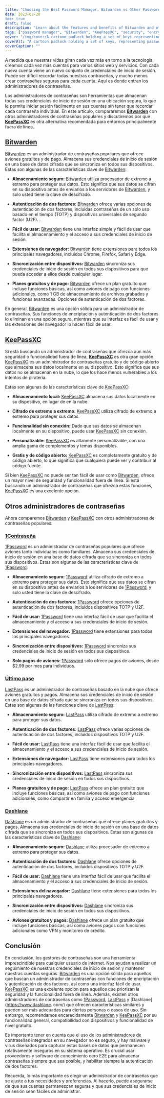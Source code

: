 ```yaml
---
title: "Choosing the Best Password Manager: Bitwarden vs Other Password Managers"
date: 2023-02-28
toc: true
draft: false
description: "Learn about the features and benefits of Bitwarden and other popular password managers to choose the best one for your security and functionality needs."
tags: ["password manager", "Bitwarden", "KeePassXC", "security", "encryption", "two-factor authentication", "online security", "data protection", "cloud-based storage", "offline functionality", "user-friendly interface", "browser extensions", "free plan", "paid plan", "1Password", "LastPass", "Dashlane", "internet security", "online privacy", "digital security"]
cover: "/img/cover/A_cartoon_padlock_holding_a_set_of_keys_representing_password_managers.png"
coverAlt: "A cartoon padlock holding a set of keys, representing password management and security"
coverCaption: ""
---
```


 A medida que nuestras vidas giran cada vez más en torno a la tecnología, creamos cada vez más cuentas para varios sitios web y servicios. Con cada nueva cuenta viene un nuevo conjunto de credenciales de inicio de sesión. Puede ser difícil recordar todas nuestras contraseñas, y mucho menos crear contraseñas seguras para cada cuenta. Aquí es donde entran los administradores de contraseñas.  Los administradores de contraseñas son herramientas que almacenan todas sus credenciales de inicio de sesión en una ubicación segura, lo que le permite iniciar sesión fácilmente en sus cuentas sin tener que recordar cada contraseña individual. En este artículo, compararemos [**Bitwarden**](https://bitwarden.com/) con otros administradores de contraseñas populares y discutiremos por qué [**KeePassXC**](https://keepassxc.org/) es otra alternativa recomendada para entornos principalmente fuera de línea.  ## [Bitwarden](https://bitwarden.com/)  [Bitwarden](https://bitwarden.com/) es un administrador de contraseñas populares que ofrece aviones gratuitos y de pago. Almacena sus credenciales de inicio de sesión en una base de datos cifrada que se sincroniza en todos sus dispositivos. Estas son algunas de las características clave de [Bitwarden](https://bitwarden.com/):  - **Almacenamiento seguro:** [Bitwarden](https://bitwarden.com/) utiliza procesador de extremo a extremo para proteger sus datos. Esto significa que sus datos se cifran en su dispositivo antes de enviarlos a los servidores de [Bitwarden](https://bitwarden.com/), y solo usted tiene la clave de descifrado.  - **Autenticación de dos factores:** [Bitwarden](https://bitwarden.com/) ofrece varias opciones de autenticación de dos factores, incluidas contraseñas de un solo uso basado en el tiempo (TOTP) y dispositivos universales de segundo factor (U2F). .  - **Fácil de usar:** [Bitwarden](https://bitwarden.com/) tiene una interfaz simple y fácil de usar que facilita el almacenamiento y el acceso a sus credenciales de inicio de sesión.  - **Extensiones de navegador:** [Bitwarden](https://bitwarden.com/) tiene extensiones para todos los principales navegadores, incluidos Chrome, Firefox, Safari y Edge.  - **Sincronización entre dispositivos:** [Bitwarden](https://bitwarden.com/) sincroniza sus credenciales de inicio de sesión en todos sus dispositivos para que pueda acceder a ellos desde cualquier lugar.  - **Planes gratuitos y de pago:** [Bitwarden](https://bitwarden.com/) ofrece un plan gratuito que incluye funciones básicas, así como aviones de pago con funciones adicionales, como 1 GB de almacenamiento de archivos grabados y funciones avanzadas. Opciones de autenticación de dos factores.  En general, [Bitwarden](https://bitwarden.com/) es una opción sólida para un administrador de contraseñas. Sus funciones de encriptación y autenticación de dos factores lo eliminan en una opción segura, mientras que su interfaz es fácil de usar y las extensiones del navegador lo hacen fácil de usar.  ## [KeePassXC](https://keepassxc.org/)  Si está buscando un administrador de contraseñas que ofrezca aún más seguridad o funcionalidad fuera de línea, **[KeePassXC](https://keepassxc.org/)** es otra gran opción. [KeePassXC](https://keepassxc.org/) es un administrador de contraseñas gratuito y de código abierto que almacena sus datos localmente en su dispositivo. Esto significa que sus datos no se almacenan en la nube, lo que los hace menos vulnerables a los intentos de piratería.  Estas son algunas de las características clave de [KeePassXC](https://keepassxc.org/):  - **Almacenamiento local:** [KeePassXC](https://keepassxc.org/) almacena sus datos localmente en su dispositivo, en lugar de en la nube.  - **Cifrado de extremo a extremo:** [KeePassXC](https://keepassxc.org/) utiliza cifrado de extremo a extremo para proteger sus datos.  - **Funcionalidad sin conexión:** Dado que sus datos se almacenan localmente en su dispositivo, puede usar [KeePassXC](https://keepassxc.org/) sin conexión.  - **Personalizable:** [KeePassXC](https://keepassxc.org/) es altamente personalizable, con una amplia gama de complementos y temas disponibles.  - **Gratis y de código abierto:** [KeePassXC](https://keepassxc.org/) es completamente gratuito y de código abierto, lo que significa que cualquiera puede ver y contribuir al código fuente.  Si bien [KeePassXC](https://keepassxc.org/) no puede ser tan fácil de usar como [Bitwarden](https://bitwarden.com/), ofrece un mayor nivel de seguridad y funcionalidad fuera de línea. Si está buscando un administrador de contraseñas que ofrezca estas funciones, [KeePassXC](https://keepassxc.org/) es una excelente opción.  ## Otros administradores de contraseñas  Ahora comparemos [Bitwarden](https://bitwarden.com/) y [KeePassXC](https://keepassxc.org/) con otros administradores de contraseñas populares:  ### [1Contraseña](https://1contraseña.com/)  [1Password](https://1password.com/) es un administrador de contraseñas populares que ofrece aviones tanto individuales como familiares. Almacena sus credenciales de inicio de sesión en una base de datos cifrada que se sincroniza en todos sus dispositivos. Estas son algunas de las características clave de [1Password](https://1password.com/):  - **Almacenamiento seguro:** [1Password](https://1password.com/) utiliza cifrado de extremo a extremo para proteger sus datos. Esto significa que sus datos se cifran en su dispositivo antes de enviarlos a los servidores de [1Password](https://1password.com/), y solo usted tiene la clave de descifrado.  - **Autenticación de dos factores:** [1Password](https://1password.com/) ofrece opciones de autenticación de dos factores, incluidos dispositivos TOTP y U2F.  - **Fácil de usar:** [1Password](https://1password.com/) tiene una interfaz fácil de usar que facilita el almacenamiento y el acceso a sus credenciales de inicio de sesión.  - **Extensiones del navegador:** [1Password](https://1password.com/) tiene extensiones para todos los principales navegadores.  - **Sincronización entre dispositivos:** [1Password](https://1password.com/) sincroniza sus credenciales de inicio de sesión en todos sus dispositivos.  - **Solo pagos de aviones:** [1Password](https://1password.com/) solo ofrece pagos de aviones, desde $2.99 por mes para individuos.  ### [Último pase](https://www.lastpass.com/)  [LastPass](https://www.lastpass.com/) es un administrador de contraseñas basado en la nube que ofrece aviones gratuitos y pagos. Almacena sus credenciales de inicio de sesión en una base de datos cifrada que se sincroniza en todos sus dispositivos. Estas son algunas de las funciones clave de [LastPass](https://www.lastpass.com/):  - **Almacenamiento seguro:** [LastPass](https://www.lastpass.com/) utiliza cifrado de extremo a extremo para proteger sus datos.  - **Autenticación de dos factores:** [LastPass](https://www.lastpass.com/) ofrece varias opciones de autenticación de dos factores, incluidos dispositivos TOTP y U2F.  - **Fácil de usar:** [LastPass](https://www.lastpass.com/) tiene una interfaz fácil de usar que facilita el almacenamiento y el acceso a sus credenciales de inicio de sesión.  - **Extensiones de navegador:** [LastPass](https://www.lastpass.com/) tiene extensiones para todos los principales navegadores.  - **Sincronización entre dispositivos:** [LastPass](https://www.lastpass.com/) sincroniza sus credenciales de inicio de sesión en todos sus dispositivos.  - **Planes gratuitos y de pago:** [LastPass](https://www.lastpass.com/) ofrece un plan gratuito que incluye funciones básicas, así como aviones de pago con funciones adicionales, como compartir en familia y acceso emergencia  ### [Dashlane](https://www.dashlane.com/)  [Dashlane](https://www.dashlane.com/) es un administrador de contraseñas que ofrece planes gratuitos y pagos. Almacena sus credenciales de inicio de sesión en una base de datos cifrada que se sincroniza en todos sus dispositivos. Estas son algunas de las características clave de [Dashlane](https://www.dashlane.com/):  - **Almacenamiento seguro:** [Dashlane](https://www.dashlane.com/) utiliza procesador de extremo a extremo para proteger sus datos.  - **Autenticación de dos factores:** [Dashlane](https://www.dashlane.com/) ofrece opciones de autenticación de dos factores, incluidos dispositivos TOTP y U2F.  - **Fácil de usar:** [Dashlane](https://www.dashlane.com/) tiene una interfaz fácil de usar que facilita el almacenamiento y el acceso a sus credenciales de inicio de sesión.  - **Extensiones del navegador:** [Dashlane](https://www.dashlane.com/) tiene extensiones para todos los principales navegadores.  - **Sincronización entre dispositivos:** [Dashlane](https://www.dashlane.com/) sincroniza sus credenciales de inicio de sesión en todos sus dispositivos.  - **Aviones gratuitos y pagos:** [Dashlane](https://www.dashlane.com/) ofrece un plan gratuito que incluye funciones básicas, así como aviones pagos con funciones adicionales como VPN y monitoreo de crédito.  ## Conclusión  En conclusión, los gestores de contraseñas son una herramienta imprescindible para cualquier usuario de internet. Nos ayudan a realizar un seguimiento de nuestras credenciales de inicio de sesión y mantener nuestras cuentas seguras. [Bitwarden](https://bitwarden.com/) es una opción sólida para aquellos que buscan un administrador de contraseñas con funciones de encriptación y autenticación de dos factores, así como una interfaz fácil de usar. [KeePassXC](https://keepassxc.org/) es una excelente opción para aquellos que priorizan la seguridad y la funcionalidad fuera de línea. Además, existen otros administradores de contraseñas como [1Password](https://1password.com/), [LastPass](https://www.lastpass.com/) y [Dashlane](https://www.dashlane. com/) que ofrecen características similares y pueden ser más adecuadas para ciertas personas o casos de uso. Sin embargo, recomendamos encarecidamente [Bitwarden](https://bitwarden.com/) y [KeePassXC](https://keepassxc.org/) por su funcionalidad general, compatibilidad con dispositivos y funcionalidad de nivel gratuito.  Es importante tener en cuenta que el uso de los administradores de contraseñas integrados en su navegador no es seguro, y hay malware y virus diseñados para capturar estas bases de datos que permanecen relativamente inseguros en su sistema operativo. Es crucial usar proveedores y software de conocimiento cero E2E para almacenar contraseñas siempre que sea posible, y habilitar siempre la autenticación de dos factores.  Recuerda, lo más importante es elegir un administrador de contraseñas que se ajuste a tus necesidades y preferencias. Al hacerlo, puede asegurarse de que sus cuentas permanezcan seguras y que sus credenciales de inicio de sesión sean fáciles de administrar.